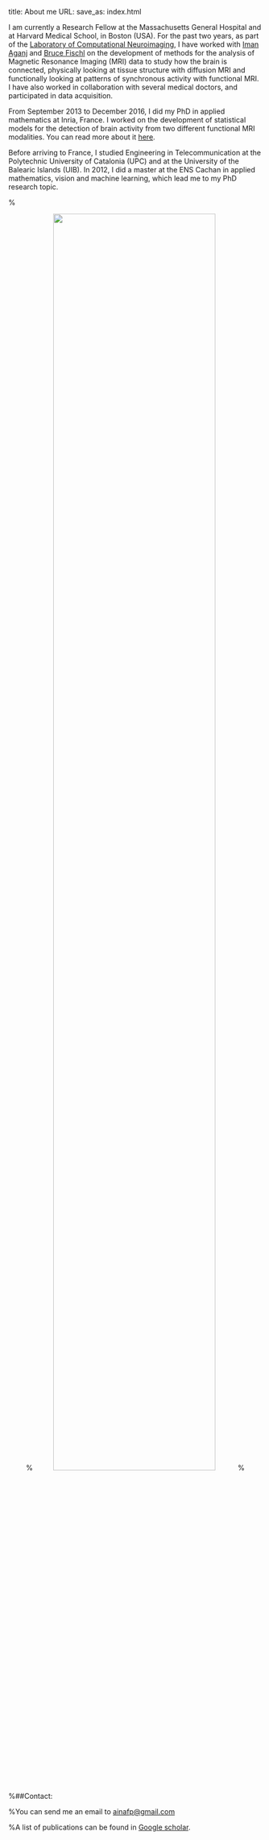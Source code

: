 title: About me
URL: 
save_as: index.html

I am currently a Research Fellow at the Massachusetts General Hospital and at Harvard Medical School, in Boston (USA). 
For the past two years, as part of the [Laboratory of Computational Neuroimaging](https://www.nmr.mgh.harvard.edu/lab/lcn), 
I have worked with [Iman Aganj](http://nmr.mgh.harvard.edu/~iman/) and [Bruce Fischl](https://www.nmr.mgh.harvard.edu/lab/lcn/people#bf) 
on the development of methods for the analysis of Magnetic Resonance Imaging (MRI) data to study how the brain is connected, 
physically looking at tissue structure with diffusion MRI and 
functionally looking at patterns of synchronous activity with functional MRI. I have also worked in collaboration with several medical doctors, and participated in data acquisition. 

From September 2013 to December 2016, I did my PhD in applied mathematics at Inria, France.
I worked on the development of statistical models for the detection of brain activity from two different functional MRI modalities. 
You can read more about it [here](https://ainafp.github.io/pages/phd.html).

Before arriving to France, I studied Engineering in Telecommunication at the Polytechnic University of Catalonia (UPC) and at the University of the Balearic Islands (UIB). 
In 2012, I did a master at the ENS Cachan in applied mathematics, vision and machine learning, which lead me to my PhD research topic.

%<p align="center">
%<img src="{filename}/images/cv_map.png" width=80%>
%</p>


%##Contact: 

%You can send me an email to [ainafp@gmail.com](mailto:ainafp@gmail.com)

%A list of publications can be found in [Google scholar](https://scholar.google.fr/citations?user=ilC7VXwAAAAJ&hl=en&oi=sra).

